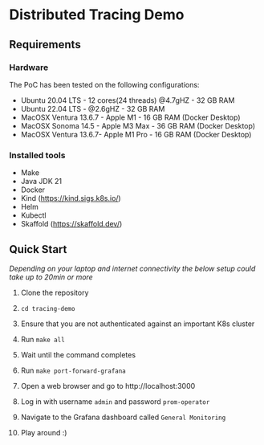 # Distributed Tracing Demo
## Requirements
### Hardware
The PoC has been tested on the following configurations:

* Ubuntu 20.04 LTS - 12 cores(24 threads) @4.7gHZ - 32 GB RAM
* Ubuntu 22.04 LTS - @2.6gHZ - 32 GB RAM
* MacOSX Ventura 13.6.7 - Apple M1 - 16 GB RAM (Docker Desktop)
* MacOSX Sonoma 14.5 - Apple M3 Max - 36 GB RAM (Docker Desktop)
* MacOSX Ventura 13.6.7- Apple M1 Pro - 16 GB RAM (Docker Desktop)

### Installed tools
* Make
* Java JDK 21
* Docker
* Kind (https://kind.sigs.k8s.io/)
* Helm
* Kubectl
* Skaffold (https://skaffold.dev/)

## Quick Start
<em>Depending on your laptop and internet connectivity the below setup could take up to 20min or more</em>

1. Clone the repository

2. `cd tracing-demo`

3. Ensure that you are not authenticated against an important K8s cluster

4. Run `make all`

5. Wait until the command completes

6. Run `make port-forward-grafana`

7. Open a web browser and go to http://localhost:3000

8. Log in with username `admin` and password `prom-operator`

9. Navigate to the Grafana dashboard called `General Monitoring`

10. Play around :)
